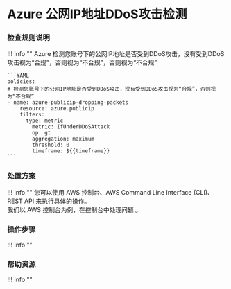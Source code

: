 # Azure 公网IP地址DDoS攻击检测


### 检查规则说明
!!! info ""
    Azure  检测您账号下的公网IP地址是否受到DDoS攻击，没有受到DDoS攻击视为“合规”，否则视为“不合规”，否则视为“不合规”
    
    ```YAML
    policies:
    # 检测您账号下的公网IP地址是否受到DDoS攻击，没有受到DDoS攻击视为“合规”，否则视为“不合规”
    - name: azure-publicip-dropping-packets
        resource: azure.publicip
        filters:
        - type: metric
            metric: IfUnderDDoSAttack
            op: gt
            aggregation: maximum
            threshold: 0
            timeframe: ${{timeframe}}
    ```

    
    
### 处置方案
!!! info ""
    您可以使用 AWS 控制台、AWS Command Line Interface (CLI)、REST API 来执行具体的操作。   
    我们以 AWS 控制台为例，在控制台中处理问题 。


### 操作步骤
!!! info ""




### 帮助资源
!!! info ""
    